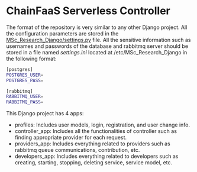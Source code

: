 # ChainFaaS Serverless Controller
 
 The format of the repository is very similar to any other Django project. All the configuration parameters are stored in the [MSc_Research_Django/settings.py](./MSc_Research_Django/settings.py) file. All the sensitive information such as usernames and passwords of the database and rabbitmq server should be stored in a file named *settings.ini* located at /etc/MSc_Research_Django in the following format:

 ``` bash
 [postgres]
POSTGRES_USER=
POSTGRES_PASS=

[rabbitmq]
RABBITMQ_USER=
RABBITMQ_PASS=
 ```

 This Django project has 4 apps:
 
 * profiles: Includes user models, login, registration, and user change info. 
 * controller_app: Includes all the functionalities of controller such as finding appropriate provider for each request.
 * providers_app: Includes everything related to providers such as rabbitmq queue communications, contribution, etc. 
 * developers_app: Includes everything related to developers such as creating, starting, stopping, deleting service, service model, etc. 
